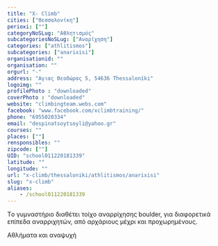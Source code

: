 ```yaml
---
title: "X- Climb"
cities: ["Θεσσαλονίκη"]
perioxi: [""]
categoryNoSLug: "Αθλητισμός"
subcategoriesNoSLug: ["Αναρίχηση"]
categories: ["athlitismos"]
subcategories: ["anarixisi"]
organisationid: ""
organisation: ""
orgurl: "-"
address: "Αγιας Θεοδώρας 5, 54636 Thessaloníki"
logoimg: ""
profilePhoto : "downloaded"
coverPhoto : "downloaded"
website: "climbingteam.webs.com"
facebook: "www.facebook.com/xclimbtraining/"
phone: "6955020334"
email: "despinatsoytsoyli@yahoo.gr"
courses: ""
places: [""]
rensponsibles: ""
zipcode: [""]
UID: "school011220181339"
latitude: ""
longitude: ""
url: "x-climb/thessaloniki/athlitismos/anarixisi"
slug: "x-climb"
aliases:
    - /school011220181339
---
```



Τo γυμναστήριο διαθέτει τοίχο αναρρίχησης boulder, για διαφορετικά επίπεδα αναρριχητών, από αρχάριους μέχρι και προχωρημένους.

Αθλήματα και αναψυχή